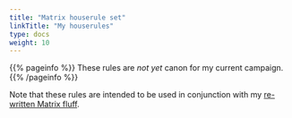 ```yaml
---
title: "Matrix houserule set"
linkTitle: "My houserules"
type: docs  
weight: 10 
---
```


{{% pageinfo %}} 
These rules are *not yet* canon for my current campaign.
{{% /pageinfo %}}

Note that these rules are intended to be used in conjunction with my [re-written Matrix fluff](/setting/matrix_re_fluff/).